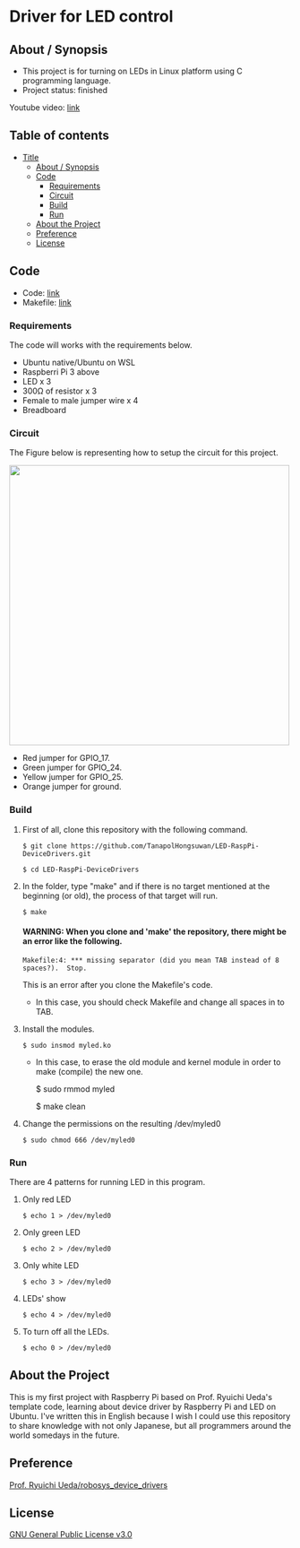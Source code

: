 # Driver for LED control

## About / Synopsis

* This project is for turning on LEDs in Linux platform using C programming language.
* Project status: finished

Youtube video: [link](https://youtu.be/J-4yFp5CeLo)

## Table of contents

* [Title](#driver-for-led-control)
  * [About / Synopsis](#about--synopsis)
  * [Code](#code)
    * [Requirements](#requirements)
    * [Circuit](#circuit)
    * [Build](#build)
    * [Run](#run)
  * [About the Project](#about-the-project)
  * [Preference](#preference)
  * [License](#license)
  
## Code

* Code: [link](https://github.com/TanapolHongsuwan/LED-with-Raspberri-Pi/blob/main/myled.c)
* Makefile: [link](https://github.com/TanapolHongsuwan/LED-with-Raspberri-Pi/blob/main/Makefile)

### Requirements

The code will works with the requirements below.

  * Ubuntu native/Ubuntu on WSL
  * Raspberri Pi 3 above
  * LED x 3
  * 300Ω of resistor x 3
  * Female to male jumper wire x 4
  * Breadboard
  
### Circuit

The Figure below is representing how to setup the circuit for this project.

<img src="https://user-images.githubusercontent.com/67133469/100526038-c3bcf580-3208-11eb-82ca-1e15431e50fa.jpg" width = "500">

* Red jumper for GPIO_17.
* Green jumper for GPIO_24.
* Yellow jumper for GPIO_25.
* Orange jumper for ground.

### Build

1. First of all, clone this repository with the following command.

       $ git clone https://github.com/TanapolHongsuwan/LED-RaspPi-DeviceDrivers.git
       
       $ cd LED-RaspPi-DeviceDrivers
       
  
2. In the folder, type "make" and if there is no target mentioned at the beginning (or old), the process of that target will run.

       $ make
       
     #### WARNING: When you clone and 'make' the repository, there might be an error like the following. 
     
       Makefile:4: *** missing separator (did you mean TAB instead of 8 spaces?).  Stop.
       
   This is an error after you clone the Makefile's code.
   
   * In this case, you should check Makefile and change all spaces in to TAB.
  
3. Install the modules.

       $ sudo insmod myled.ko
  
   * In this case, to erase the old module and kernel module in order to make (compile) the new one.
    
       $ sudo rmmod myled
       
       $ make clean
  
4. Change the permissions on the resulting  /dev/myled0

       $ sudo chmod 666 /dev/myled0
  
### Run

There are 4 patterns for running LED in this program.

1. Only red LED

       $ echo 1 > /dev/myled0
  
2. Only green LED

       $ echo 2 > /dev/myled0
  
3. Only white LED

       $ echo 3 > /dev/myled0
  
4. LEDs' show

       $ echo 4 > /dev/myled0
  
5. To turn off all the LEDs.

       $ echo 0 > /dev/myled0
  
## About the Project

This is my first project with Raspberry Pi based on Prof. Ryuichi Ueda's template code, learning about device driver by Raspberry Pi and LED on Ubuntu. I've written this in English because I wish I could use this repository to share knowledge with not only Japanese, but all programmers around the world somedays in the future.

## Preference

[Prof. Ryuichi Ueda/robosys_device_drivers](https://github.com/ryuichiueda/robosys_device_drivers)

## License

[GNU General Public License v3.0](https://github.com/TanapolHongsuwan/LED-with-Raspberri-Pi/blob/main/LICENSE/)
